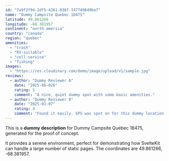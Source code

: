 ```yaml
---
id: "7a9f2f94-2df5-4261-836f-147749649ba7"
name: "Dummy Campsite Quebec 18475"
latitude: 49.861266
longitude: -68.381957
continent: "north-america"
country: "canada"
region: "quebec"
amenities:
  - "trash"
  - "RV-suitable"
  - "cell-service"
  - "fishing"
images:
  - "https://res.cloudinary.com/demo/image/upload/v1/sample.jpg"
reviews:
  - author: "Dummy Reviewer A"
    date: "2025-06-026"
    rating: 5
    comment: "A nice, quiet dummy spot with some basic amenities."
  - author: "Dummy Reviewer B"
    date: "2025-01-07"
    rating: 4
    comment: "Found it easily. GPS was spot on for this dummy location."
---
```


This is a **dummy description** for Dummy Campsite Quebec 18475, generated for the proof of concept.

It provides a serene environment, perfect for demonstrating how SvelteKit can handle a large number of static pages. The coordinates are 49.861266, -68.381957.
